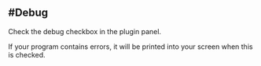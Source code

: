 #Debug
---
Check the debug checkbox in the plugin panel. 

If your program contains errors, it will be printed into your screen when this is checked. 

<br>
